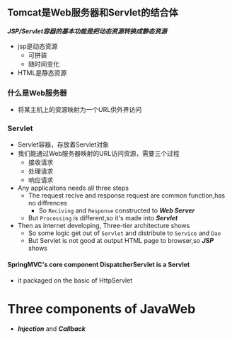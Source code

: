 ## Tomcat是Web服务器和Servlet的结合体

***JSP/Servlet容器的基本功能是把动态资源转换成静态资源***
- jsp是动态资源
	- 可拼装
	- 随时间变化
- HTML是静态资源
### 什么是Web服务器
- 将某主机上的资源映射为一个URL供外界访问
### Servlet
- Servlet容器，存放着Servlet对象
- 我们能通过Web服务器映射的URL访问资源，需要三个过程
	- 接收请求
	- 处理请求
	- 响应请求
- Any applicaitons needs all three steps
	- The request recive and response request are common function,has no diffrences
		- So `Reciving` and `Response` constructed to ***Web Server***
	- But `Processing` is different,so it's made into ***Servlet***
- Then as internet developing, Three-tier architecture shows
	- So some logic get out of `Servlet` and distribute to `Service` and `Dao`
	- But Servlet is not good at output HTML page to browser,so ***JSP*** shows

#### SpringMVC's core component DispatcherServlet is a Servlet
- it packaged on the basic of HttpServlet

# Three components of JavaWeb
- ***Injection*** and ***Callback***
